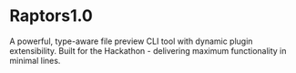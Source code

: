# Raptors1.0
A powerful, type-aware file preview CLI tool with dynamic plugin extensibility. Built for the Hackathon - delivering maximum functionality in minimal lines.
